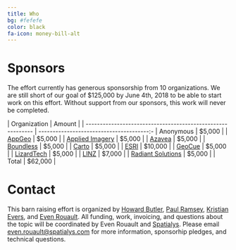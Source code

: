 ```yaml
---
title: Who
bg: #fefefe
color: black
fa-icon: money-bill-alt
---
```


# Sponsors

The effort currently has generous sponsorship from 10 organizations. We are still short of our goal of $125,000 by
June 4th, 2018 to be able to start work on this effort. Without support from our sponsors, this
work will never be completed.

| Organization                                                | Amount                                  |
| ----------------------------------------------------------- | ---------------------------------------:-
| Anonymous                                                   |                    $5,000                |
| [AppGeo](https://www.appgeo.com/)                           |                    $5,000                |
| [Applied Imagery](http://appliedimagery.com/)               |                    $5,000                |
| [Azavea](https://www.azavea.com/)                           |                    $5,000                |
| [Boundless](https://boundlessgeo.com/)                      |                    $5,000                |
| [Carto](https://carto.com/)                                 |                    $5,000                |
| [ESRI](https://www.esri.com/en-us/home)                     |                    $10,000               |
| [GeoCue](http://geocue.com/)                                |                    $5,000                |
| [LizardTech](https://www.lizardtech.com/)                   |                    $5,000                |
| [LINZ](https://www.linz.govt.nz/)                           |                    $7,000                |
| [Radiant Solutions](http://www.radiantsolutions.com/)       |                    $5,000                |
| Total |                    $62,000                |

<p></p>

# Contact

This barn raising effort is organized by [Howard Butler](https://hobu.co),
[Paul Ramsey](http://blog.cleverelephant.ca/), [Kristian
Evers](http://sdfe.dk/), and [Even Rouault](https://www.spatialys.com/en/about/).  All funding, work, invoicing,
and questions about the topic will be coordinated by Even Rouault and
[Spatialys](https://www.spatialys.com/en/home/). Please email
even.rouault@spatialys.com for more information, sponsorhip pledges, and technical
questions.
